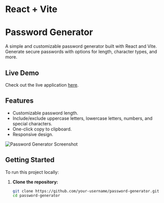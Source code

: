 # React + Vite

# Password Generator

A simple and customizable password generator built with React and Vite. Generate secure passwords with options for length, character types, and more.

## Live Demo

Check out the live application [here](https://password2generator.netlify.app/).

## Features

- Customizable password length.
- Include/exclude uppercase letters, lowercase letters, numbers, and special characters.
- One-click copy to clipboard.
- Responsive design.

![Password Generator Screenshot]()


## Getting Started

To run this project locally:

1. **Clone the repository:**

   ```bash
   git clone https://github.com/your-username/password-generator.git
   cd password-generator


